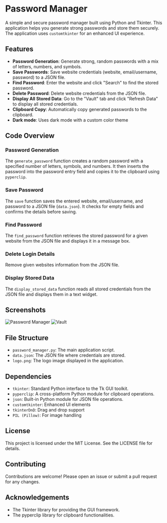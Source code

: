 # Password Manager

A simple and secure password manager built using Python and Tkinter. This application helps you generate strong passwords and store them securely. The application uses `customtkinter` for an enhanced UI experience.

## Features

-   **Password Generation**: Generate strong, random passwords with a mix of letters, numbers, and symbols.
-   **Save Passwords**: Save website credentials (website, email/username, password) to a JSON file.
-   **Find Password**: Enter the website and click "Search" to find the stored password.
-   **Delete Password**: Delete website credentials from the JSON file.
-   **Display All Stored Data**: Go to the "Vault" tab and click "Refresh Data" to display all stored credentials.
-   **Clipboard Copy**: Automatically copy generated passwords to the clipboard.
-   **Dark mode**: Uses dark mode with a custom color theme

## Code Overview

### Password Generation

The `generate_password` function creates a random password with a specified number of letters, symbols, and numbers. It then inserts the password into the password entry field and copies it to the clipboard using `pyperclip`.

### Save Password

The `save` function saves the entered website, email/username, and password to a JSON file (`data.json`). It checks for empty fields and confirms the details before saving.

### Find Password

The `find_password` function retrieves the stored password for a given website from the JSON file and displays it in a message box.

### Delete Login Details

Remove given websites information from the JSON file.

### Display Stored Data

The `display_stored_data` function reads all stored credentials from the JSON file and displays them in a text widget.


## Screenshots

![Password Manager](https://github.com/Vardararo/password-manager/assets/135714789/2f3cc2c0-c928-4f9f-b054-79ca36c5fe44)
![Vault](https://github.com/Vardararo/password-manager/assets/135714789/60c09811-83e2-4926-af84-d6538b1d81cd)


## File Structure

-   `password_manager.py`: The main application script.
-   `data.json`: The JSON file where credentials are stored.
-   `logo.png`: The logo image displayed in the application.

## Dependencies

-   `tkinter`: Standard Python interface to the Tk GUI toolkit.
-   `pyperclip`: A cross-platform Python module for clipboard operations.
-   `json`: Built-in Python module for JSON file operations.
-   `customtkinter`: Enhanced UI elements
-   `tkinterDnD`: Drag and drop support
-   `PIL (Pillow)`: For image handling

## License

This project is licensed under the MIT License. See the LICENSE file for details.

## Contributing

Contributions are welcome! Please open an issue or submit a pull request for any changes.

## Acknowledgements

-   The Tkinter library for providing the GUI framework.
-   The pyperclip library for clipboard functionalities.
